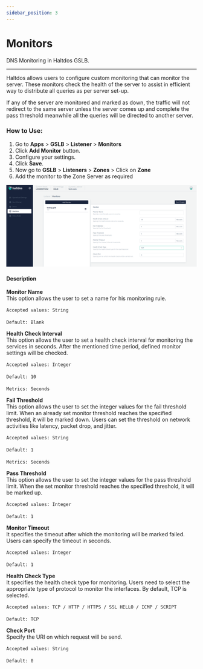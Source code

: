 ```yaml
---
sidebar_position: 3
---
```


# Monitors

DNS Monitoring in Haltdos GSLB.

---

Haltdos allows users to configure custom monitoring that can monitor the server. These monitors check the health of the server to assist in efficient way to distribute all queries as per server set-up.  

If any of the server are monitored and marked as down, the traffic will not redirect to the same server unless the server comes up and complete the pass threshold meanwhile all the queries will be directed to another server.


### How to Use:
1. Go to  **Apps** > **GSLB** > **Listener** > **Monitors**
2. Click **Add Monitor** button.
3. Configure your settings.
4. Click **Save**.
5. Now go to **GSLB** > **Listeners** > **Zones** > Click on **Zone**
6. Add the monitor to the Zone Server as required

![monitors](/img/gslb/v7/docs/monitor.png)


#### Description

**Monitor Name**  
This option allows the user to set a name for his monitoring rule.

    Accepted values: String

    Default: Blank 

**Health Check Interval**  
This option allows the user to set a health check interval for monitoring the services in seconds. After the mentioned time period, defined monitor settings will be checked.  

    Accepted values: Integer

    Default: 10

    Metrics: Seconds 

**Fail Threshold**  
This option allows the user to set the integer values for the fail threshold limit. When an already set monitor threshold reaches the specified threshold, it will be marked down. Users can set the threshold on network activities like latency, packet drop, and jitter.

    Accepted values: String

    Default: 1

    Metrics: Seconds 

**Pass Threshold**  
This option allows the user to set the integer values for the pass threshold limit. When the set monitor threshold reaches the specified threshold, it will be marked up.  

    Accepted values: Integer

    Default: 1 

**Monitor Timeout**  
It specifies the timeout after which the monitoring will be marked failed. Users can specify the timeout in seconds.

    Accepted values: Integer

    Default: 1 

**Health Check Type**  
It specifies the health check type for monitoring. Users need to select the appropriate type of protocol to monitor the interfaces. By default, TCP is selected.

    Accepted values: TCP / HTTP / HTTPS / SSL HELLO / ICMP / SCRIPT

    Default: TCP 

**Check Port**  
Specify the URI on which request will be send.

    Accepted values: String

    Default: 0 
